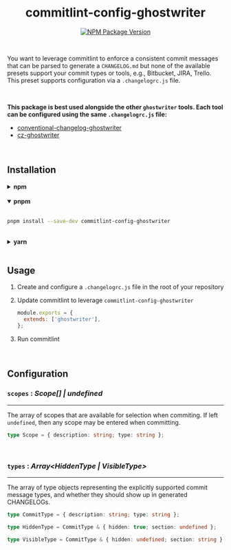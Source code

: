 <h1 align="center">commitlint-config-ghostwriter</h1>

<div align="center">

[![NPM Package Version](https://img.shields.io/npm/v/commitlint-config-ghostwriter)](https://www.npmjs.com/package/commitlint-config-ghostwriter)

</div>

<br />

You want to leverage commitlint to enforce a consistent commit messages that can be parsed to
generate a `CHANGELOG.md` but none of the available presets support your commit types or tools,
e.g., Bitbucket, JIRA, Trello. This preset supports configuration via a `.changelogrc.js` file.

<br />

**This package is best used alongside the other `ghostwriter` tools. Each tool can be configured
using the same `.changelogrc.js` file:**

- [conventional-changelog-ghostwriter](../conventional-changelog-ghostwriter)
- [cz-ghostwriter](../cz-ghostwriter)

<br />

## Installation

<details>
  <summary><strong>npm</strong></summary>
  <br />

```sh
npm install --save-dev commitlint-config-ghostwriter
```

</details>

<br />

<details open>
  <summary><strong>pnpm</strong></summary>
  <br />

```sh
pnpm install --save-dev commitlint-config-ghostwriter
```

</details>

<br />

<details>
  <summary><strong>yarn</strong></summary>
  <br />

```sh
yarn add --dev commitlint-config-ghostwriter
```

</details>

<br />

## Usage

1. Create and configure a `.changelogrc.js` file in the root of your repository
2. Update commitlint to leverage `commitlint-config-ghostwriter`

   ```js
   module.exports = {
     extends: ['ghostwriter'],
   };
   ```

3. Run commitlint

<br />

## Configuration

### `scopes` : _Scope[] | undefined_

---

The array of scopes that are available for selection when commiting. If left `undefined`, then any
scope may be entered when committing.

```ts
type Scope = { description: string; type: string };
```

<br >

### `types` : _Array<HiddenType | VisibleType>_

---

The array of type objects representing the explicitly supported commit message types, and whether
they should show up in generated CHANGELOGs.

```ts
type CommitType = { description: string; type: string };

type HiddenType = CommitType & { hidden: true; section: undefined };

type VisibleType = CommitType & { hidden: undefined; section: string };
```
